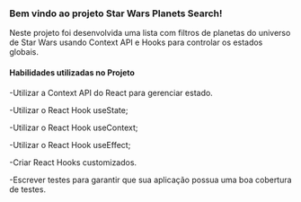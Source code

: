 <h3>Bem vindo ao projeto Star Wars Planets Search!</h3>

Neste projeto foi desenvolvida uma lista com filtros de planetas do universo de Star Wars usando Context API e Hooks para controlar os estados globais.

<h4>Habilidades utilizadas no Projeto</h4>

-Utilizar a Context API do React para gerenciar estado.

-Utilizar o React Hook useState;

-Utilizar o React Hook useContext;

-Utilizar o React Hook useEffect;

-Criar React Hooks customizados.

-Escrever testes para garantir que sua aplicação possua uma boa cobertura de testes.
